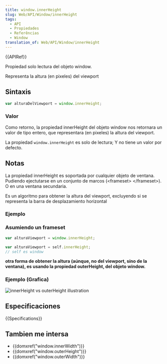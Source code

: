 ```yaml
---
title: window.innerHeight
slug: Web/API/Window/innerHeight
tags:
  - API
  - Propiedades
  - Referências
  - Window
translation_of: Web/API/Window/innerHeight
---
```


{{APIRef}}

Propiedad solo lectura del objeto window.

Representa la altura (en pixeles) del viewport

## Sintaxis

```js
var alturaDelViewport = window.innerHeight;
```

### Valor

Como retorno, la propiedad innerHeight del objeto window nos retornara un valor de tipo entero, que representara (en pixeles) la altura del viewport.

La propiedad `window.innerHeight` es solo de lectura; Y no tiene un valor por defecto.

## Notas

La propiedad innerHeight es soportada por cualquier objeto de ventana. Pudiendo ejectutarse en un conjunto de marcos (\<frameset> \</frameset>). O en una ventana secundaria.

Es un algoritmo para obtener la altura del viewport, excluyendo si se representa la barra de desplazamiento horizontal

### Ejemplo

### Asumiendo un frameset

```js
var alturaViewport = window.innerHeight;

var alturaViewport = self.innerHeight;
// self es window
```

**otra forma de obtener la altura (aúnque, no del viewport, síno de la ventana), es usando la propiedad outerHeight, del objeto window.**

### Ejemplo (Grafica)

![innerHeight vs outerHeight illustration](/@api/deki/files/213/=FirefoxInnerVsOuterHeight2.png)

## Especificaciones

{{Specifications}}

## Tambien me intersa

- {{domxref("window.innerWidth")}}
- {{domxref("window.outerHeight")}}
- {{domxref("window.outerWidth")}}

